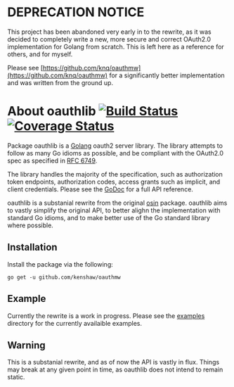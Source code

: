 # DEPRECATION NOTICE

This project has been abandoned very early in to the rewrite, as it was decided
to completely write a new, more secure and correct OAuth2.0 implementation for
Golang from scratch. This is left here as a reference for others, and for myself.

Please see [https://github.com/knq/oauthmw](https://github.com/knq/oauthmw) for a
significantly better implementation and was written from the ground up.

# About oauthlib [![Build Status](https://travis-ci.org/kenshaw/oauthlib.svg)](https://travis-ci.org/kenshaw/oauthlib) [![Coverage Status](https://coveralls.io/repos/kenshaw/oauthlib/badge.svg?branch=master&service=github)](https://coveralls.io/github/kenshaw/oauthlib?branch=master) #

Package oauthlib is a [Golang](https://golang.org/project) oauth2 server
library. The library attempts to follow as many Go idioms as possible, and be
compliant with the OAuth2.0 spec as specified in [RFC 6749](http://tools.ietf.org/html/rfc6749).

The library handles the majority of the specification, such as authorization
token endpoints, authorization codes, access grants such as implicit, and
client credentials. Please see the [GoDoc](https://godoc.org/github.com/kenshaw/oauthlib) 
for a full API reference.

oauthlib is a substanial rewrite from the original [osin](https://github.com/RangelReale/osin) 
package. oauthlib aims to vastly simplify the original API, to better alighn
the implementation with standard Go idioms, and to make better use of the Go
standard library where possible.

## Installation ##

Install the package via the following:
  
    go get -u github.com/kenshaw/oauthmw

## Example ##

Currently the rewrite is a work in progress. Please see the [examples](./examples) 
directory for the currently availaible examples.

## Warning ##

This is a substanial rewrite, and as of now the API is vastly in flux. Things
may break at any given point in time, as oauthlib does not intend to remain
static.
